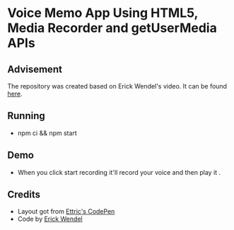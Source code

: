 # Voice Memo App Using HTML5, Media Recorder and getUserMedia APIs

## Advisement

The repository was created based on Erick Wendel's video. It can be found [here](https://www.youtube.com/watch?v=Pd_LS7p_BX4&ab_channel=ErickWendel).

## Running

- npm ci && npm start

## Demo

- When you click start recording it'll record your voice and then play it .

## Credits

- Layout got from [Ettric's CodePen](https://codepen.io/ettrics/pen/KpzzQZ)
- Code by [Erick Wendel](https://github.com/ErickWendel)
